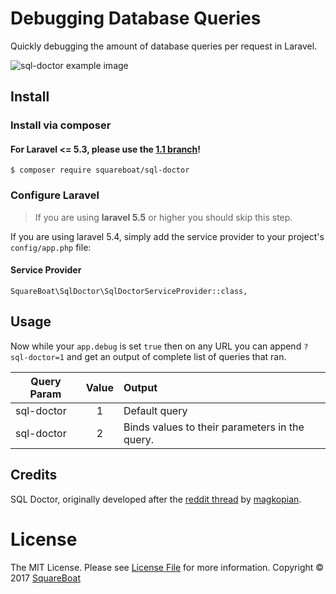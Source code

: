 # Debugging Database Queries

Quickly debugging the amount of database queries per request in Laravel.

![sql-doctor example image](sql-doctor.png?raw=true "Sql Doctor")

## Install

### Install via composer

#### For Laravel <= 5.3, please use the [1.1 branch](https://github.com/squareboat/sql-doctor/tree/v1.1)!

```
$ composer require squareboat/sql-doctor
```

### Configure Laravel

> If you are using __laravel 5.5__ or higher you should skip this step.

If you are using laravel 5.4, simply add the service provider to your project's `config/app.php` file:

#### Service Provider
```
SquareBoat\SqlDoctor\SqlDoctorServiceProvider::class,
```

## Usage

Now while your `app.debug` is set `true` then on any URL you can append `?sql-doctor=1` and get an output of complete list of queries that ran.

| Query Param | Value | Output                                         |
| ----------- |:-----:| :--------------------------------------------- |
| sql-doctor  | 1     | Default query                                  |
| sql-doctor  | 2     | Binds values to their parameters in the query. |

## Credits

SQL Doctor, originally developed after the [reddit thread](https://www.reddit.com/r/laravel/comments/5f7y9f/debugging_the_amount_of_database_queries_per) by [magkopian](https://www.reddit.com/user/magkopian).

# License

The MIT License. Please see [License File](LICENSE.md) for more information. Copyright © 2017 [SquareBoat](https://squareboat.com)
